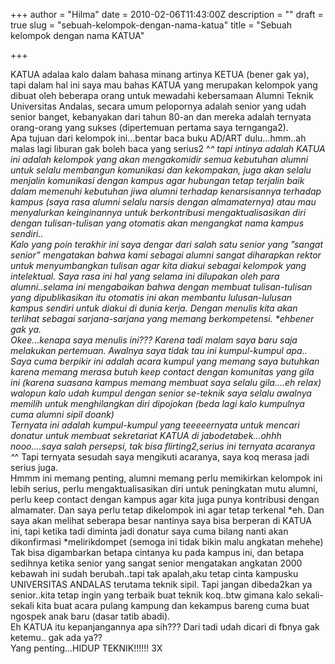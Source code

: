 +++
author = "Hilma"
date = 2010-02-06T11:43:00Z
description = ""
draft = true
slug = "sebuah-kelompok-dengan-nama-katua"
title = "Sebuah kelompok dengan nama KATUA"

+++

KATUA adalaa kalo dalam bahasa minang artinya KETUA (bener gak ya), tapi dalam hal ini saya mau bahas KATUA yang merupakan kelompok yang dibuat oleh beberapa orang untuk mewadahi kebersamaan Alumni Teknik Universitas Andalas, secara umum pelopornya adalah senior yang udah senior banget, kebanyakan dari tahun 80-an dan mereka adalah ternyata orang-orang yang sukses (dipertemuan pertama saya ternganga2).  
 Apa tujuan dari kelompok ini…bentar baca buku AD/ART dulu…hmm..ah malas lagi liburan gak boleh baca yang serius2 ^_^ tapi intinya adalah KATUA ini adalah kelompok yang akan mengakomidir semua kebutuhan alumni untuk selalu membangun komunikasi dan kekompakan, juga akan selalu menjalin komunikasi dengan kampus agar hubungan tetap terjalin baik dalam memenuhi kebutuhan jiwa alumni terhadap kenarsisannya terhadap kampus (saya rasa alumni selalu narsis dengan almamaternya) atau mau menyalurkan keinginannya untuk berkontribusi mengaktualisasikan diri dengan tulisan-tulisan yang otomatis akan mengangkat nama kampus sendiri..  
Kalo yang poin terakhir ini saya dengar dari salah satu senior yang ”sangat senior” mengatakan bahwa kami sebagai alumni sangat diharapkan rektor untuk menyumbangkan tulisan agar kita diakui sebagai kelompok yang intelektual. Saya rasa ini hal yang selama ini dilupakan oleh para alumni..selama ini mengabaikan bahwa dengan membuat tulisan-tulisan yang dipublikasikan itu otomatis ini akan membantu lulusan-lulusan kampus sendiri untuk diakui di dunia kerja. Dengan menulis kita akan terlihat sebagai sarjana-sarjana yang memang berkompetensi. *ehbener gak ya.  
Okee…kenapa saya menulis ini??? Karena tadi malam saya baru saja melakukan pertemuan. Awalnya saya tidak tau ini kumpul-kumpul apa.. Saya cuma berpikir ini adalah acara kumpul yang memang saya butuhkan karena memang merasa butuh keep contact dengan komunitas yang gila ini (karena suasana kampus memang membuat saya selalu gila….eh relax) walopun kalo udah kumpul dengan senior se-teknik saya selalu awalnya memilih untuk menghilangkan diri dipojokan (beda lagi kalo kumpulnya cuma alumni sipil doank)  
Ternyata ini adalah kumpul-kumpul yang teeeeernyata untuk mencari donatur untuk membuat sekretariat KATUA di jabodetabek…ohhh nooo….saya salah persepsi, tak bisa flirting2,serius ini ternyata acaranya ^_^ Tapi ternyata sesudah saya mengikuti acaranya, saya koq merasa jadi serius juga.   
Hmmm ini memang penting, alumni memang perlu memikirkan kelompok ini lebih serius, perlu mengaktualisasikan diri untuk peningkatan mutu alumni, perlu keep contact dengan kampus agar kita juga punya kontribusi dengan almamater. Dan saya perlu tetap dikelompok ini agar tetap terkenal *eh. Dan saya akan melihat seberapa besar nantinya saya bisa berperan di KATUA ini, tapi ketika tadi diminta jadi donatur saya cuma bilang nanti akan dikonfirmasi *melirikdompet (semoga ini tidak bikin malu angkatan mehehe)  
Tak bisa digambarkan betapa cintanya ku pada kampus ini, dan betapa sedihnya ketika senior yang sangat senior mengatakan angkatan 2000 kebawah ini sudah berubah..tapi tak apalah,aku tetap cinta kampusku UNIVERSITAS ANDALAS terutama teknik sipil. Tapi jangan dibeda2kan ya senior..kita tetap ingin yang terbaik buat teknik koq..btw gimana kalo sekali-sekali kita buat acara pulang kampung dan kekampus bareng cuma buat ngospek anak baru (dasar tatib abadi).  
Eh KATUA itu kepanjangannya apa sih??? Dari tadi udah dicari di fbnya gak ketemu.. gak ada ya??  
Yang penting…HIDUP TEKNIK!!!!!! 3X

